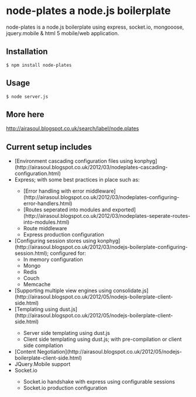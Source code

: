 # node-plates a node.js boilerplate

node-plates is a node.js boilerplate using express, socket.io, mongooose, jquery.mobile & html 5 mobile/web application.



## Installation

    $ npm install node-plates



## Usage

    $ node server.js



## More here

http://airasoul.blogspot.co.uk/search/label/node.plates



## Current setup includes

<ul>
<li>[Environment cascading configuration files using konphyg](http://airasoul.blogspot.co.uk/2012/03/nodeplates-cascading-configuration.html)</li>
<li>Express; with some best practices in place such as: </li>
<ul>
<li>[Error handling with error middleware](http://airasoul.blogspot.co.uk/2012/03/nodeplates-configuring-error-handlers.html)</li>
<li>[Routes seperated into modules and exported](http://airasoul.blogspot.co.uk/2012/03/nodeplates-seperate-routes-into-modules.html)</li>
<li>Route middleware</li>
<li>Express production configuration</li>
</ul>
<li>[Configuring session stores using konphyg](http://airasoul.blogspot.co.uk/2012/03/nodejs-boilerplate-configuring-session.html); configured for:
<ul>
  <li>In memory configuration</li>
  <li>Mongo</li>
  <li>Redis</li>
  <li>Couch</li>
  <li>Memcache</li>
</ul>

<li>[Supporting multiple view engines using consolidate.js](http://airasoul.blogspot.co.uk/2012/05/nodejs-boilerplate-client-side.html)</li>

<li>[Templating using dust.js](http://airasoul.blogspot.co.uk/2012/05/nodejs-boilerplate-client-side.html)</li>
<ul>
<li>Server side templating using dust.js</li>
<li>Client side templating using dust.js; with pre-compilation or client side compilation</li>
</ul>

<li>[Content Negotiation](http://airasoul.blogspot.co.uk/2012/05/nodejs-boilerplate-client-side.html)</li>

<li>JQuery.Mobile support</li>

<li>Socket.io</li>
<ul>
<li>Socket.io handshake with express using configurable sessions</li>
<li>Socket.io production configuration</li>
</ul>

</ul>

